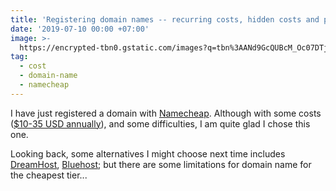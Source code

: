 ```yaml
---
title: 'Registering domain names -- recurring costs, hidden costs and process'
date: '2019-07-10 00:00 +07:00'
image: >-
  https://encrypted-tbn0.gstatic.com/images?q=tbn%3AANd9GcQUBcM_Oc07DTj_67JLDTwBi2luXbZCULc4-SHcRRNZ_OC3Ca0L
tag:
  - cost
  - domain-name
  - namecheap
---
```


I have just registered a domain with [Namecheap](https://www.namecheap.com/). Although with some costs ([$10-35 USD annually](https://resources.banknovo.com/how-to-register-a-domain-name-for-your-business/)), and some difficulties, I am quite glad I chose this one.

Looking back, some alternatives I might choose next time includes [DreamHost](https://www.dreamhost.com/), [Bluehost](https://www.bluehost.com/); but there are some limitations for domain name for the cheapest tier...
